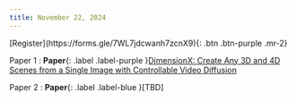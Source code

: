 ```yaml
---
title: November 22, 2024
---
```


<span class="fs-6">
[Register](https://forms.gle/7WL7jdcwanh7zcnX9){: .btn  .btn-purple .mr-2}
</span>

Paper 1
: **Paper**{: .label .label-purple }[DimensionX: Create Any 3D and 4D Scenes from a Single Image with Controllable Video Diffusion](https://chenshuo20.github.io/DimensionX/)

Paper 2
: **Paper**{: .label .label-blue }[TBD]
